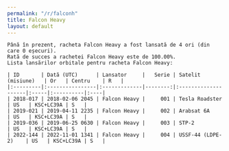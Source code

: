 ```yaml
---
permalink: "/r/falconh"
title: Falcon Heavy
layout: default
---
```


    Până în prezent, racheta Falcon Heavy a fost lansată de 4 ori (din care 0 eșecuri).
    Rată de succes a rachetei Falcon Heavy este de 100.00%.
    Lista lansărilor orbitale pentru racheta Falcon Heavy:
    
    | ID       | Dată (UTC)      | Lansator     |   Serie | Satelit (misiune)   | Or   | Centru    | R   |
    |:---------|:----------------|:-------------|--------:|:--------------------|:-----|:----------|:----|
    | 2018-017 | 2018-02-06 2045 | Falcon Heavy |     001 | Tesla Roadster      | US   | KSC+LC39A | S   |
    | 2019-021 | 2019-04-11 2235 | Falcon Heavy |     002 | Arabsat 6A          | US   | KSC+LC39A | S   |
    | 2019-036 | 2019-06-25 0630 | Falcon Heavy |     003 | STP-2               | US   | KSC+LC39A | S   |
    | 2022-144 | 2022-11-01 1341 | Falcon Heavy |     004 | USSF-44 (LDPE-2)    | US   | KSC+LC39A | S   |

